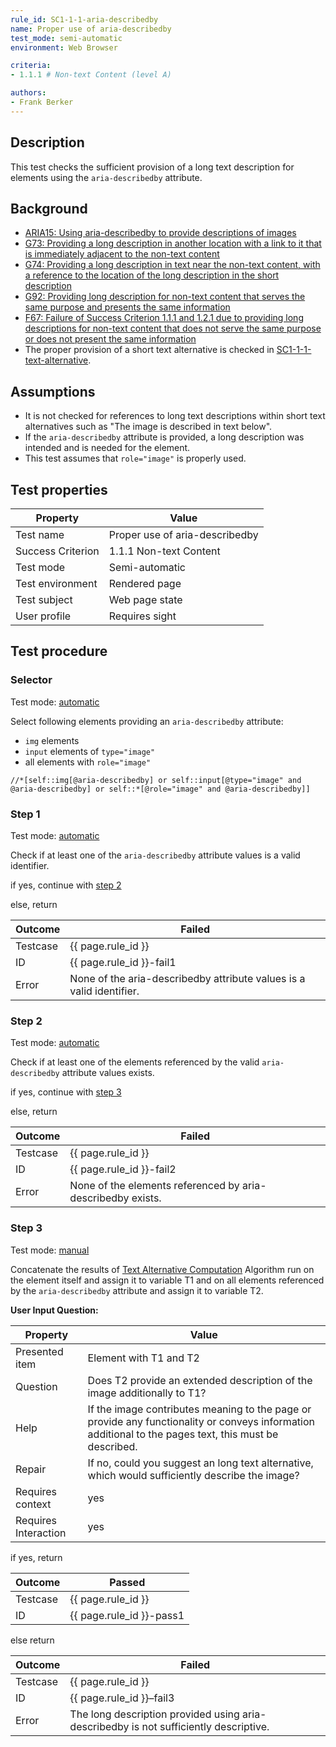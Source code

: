 ```yaml
---
rule_id: SC1-1-1-aria-describedby
name: Proper use of aria-describedby
test_mode: semi-automatic
environment: Web Browser

criteria:
- 1.1.1 # Non-text Content (level A)

authors:
- Frank Berker
---
```


## Description

This test checks the sufficient provision of a long text description for elements using the `aria-describedby` attribute.

## Background

- [ARIA15: Using aria-describedby to provide descriptions of images](http://www.w3.org/TR/2014/NOTE-WCAG20-TECHS-20140916/ARIA15)
- [G73: Providing a long description in another location with a link to it that is immediately adjacent to the non-text content](http://www.w3.org/TR/2014/NOTE-WCAG20-TECHS-20140916/G73)
- [G74: Providing a long description in text near the non-text content, with a reference to the location of the long description in the short description](http://www.w3.org/TR/2014/NOTE-WCAG20-TECHS-20140916/G74)
- [G92: Providing long description for non-text content that serves the same purpose and presents the same information](http://www.w3.org/TR/2014/NOTE-WCAG20-TECHS-20140916/G92)
- [F67: Failure of Success Criterion 1.1.1 and 1.2.1 due to providing long descriptions for non-text content that does not serve the same purpose or does not present the same information](http://www.w3.org/TR/2014/NOTE-WCAG20-TECHS-20140916/F67)
- The proper provision of a short text alternative is checked in [SC1-1-1-text-alternative](SC1-1-1-text-alternative.html).

## Assumptions

- It is not checked for references to long text descriptions within short text alternatives such as "The image is described in text below".
- If the `aria-describedby` attribute is provided, a long description was intended and is needed for the element.
- This test assumes that `role="image"` is properly used.

## Test properties

| Property          | Value
|-------------------|----
| Test name         | Proper use of aria-describedby
| Success Criterion | 1.1.1 Non-text Content
| Test mode         | Semi-automatic
| Test environment  | Rendered page
| Test subject      | Web page state
| User profile      | Requires sight

## Test procedure

### Selector

Test mode: [automatic][AUTO]

Select following elements providing an `aria-describedby` attribute:

- `img` elements
- `input` elements of `type="image"`
- all elements with `role="image"`

````
//*[self::img[@aria-describedby] or self::input[@type="image" and @aria-describedby] or self::*[@role="image" and @aria-describedby]]
````

### Step 1

Test mode: [automatic][AUTO]

Check if at least one of the `aria-describedby` attribute values is a valid identifier.

if yes, continue with [step 2](#step-2)

else, return

| Outcome  | Failed
|----------|-----
| Testcase | {{ page.rule_id }}
| ID       | {{ page.rule_id }}-fail1
| Error    | None of the aria-describedby attribute values is a valid identifier.

### Step 2

Test mode: [automatic][AUTO]

Check if at least one of the elements referenced by the valid `aria-describedby` attribute values exists.

if yes, continue with [step 3](#step-3)

else, return

| Outcome  | Failed
|----------|-----
| Testcase | {{ page.rule_id }}
| ID       | {{ page.rule_id }}-fail2
| Error    | None of the elements referenced by aria-describedby exists.

### Step 3

Test mode: [manual][MANUAL]

Concatenate the results of [Text Alternative Computation][TXTALT] Algorithm run on the element itself and assign it to variable T1 and on all elements referenced by the `aria-describedby` attribute and assign it to variable T2.

**User Input Question:**

| Property             | Value
|----------------------|---------
| Presented item       | Element with T1 and T2
| Question             | Does T2 provide an extended description of the image additionally to T1?
| Help                 | If the image contributes meaning to the page or provide any functionality or conveys information additional to the pages text, this must be described.
| Repair               | If no, could you suggest an long text alternative, which would sufficiently describe the image?
| Requires context     | yes
| Requires Interaction | yes

if yes, return

| Outcome  | Passed
|----------|-----
| Testcase | {{ page.rule_id }}
| ID       | {{ page.rule_id }}-pass1

else return

| Outcome  | Failed
|----------|-----
| Testcase | {{ page.rule_id }}
| ID       | {{ page.rule_id }}–fail3
| Error    | The long description provided using aria-describedby is not sufficiently descriptive.

[AUTO]: ../pages/test-modes.html#automatic
[MANUAL]: ../pages/test-modes.html#manual
[TXTALT]: ../pages/algorithms/text-alternative-compute.html